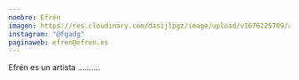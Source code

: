 ```yaml
---
nombre: Efrén
imagen: https://res.cloudinary.com/dasijlpgz/image/upload/v1676225709/artistas/Efr%C3%A9n/Nombre.png
instagram: "@fgadg"
paginaweb: efren@efren.es
---
```

Efrén es un artista ..........